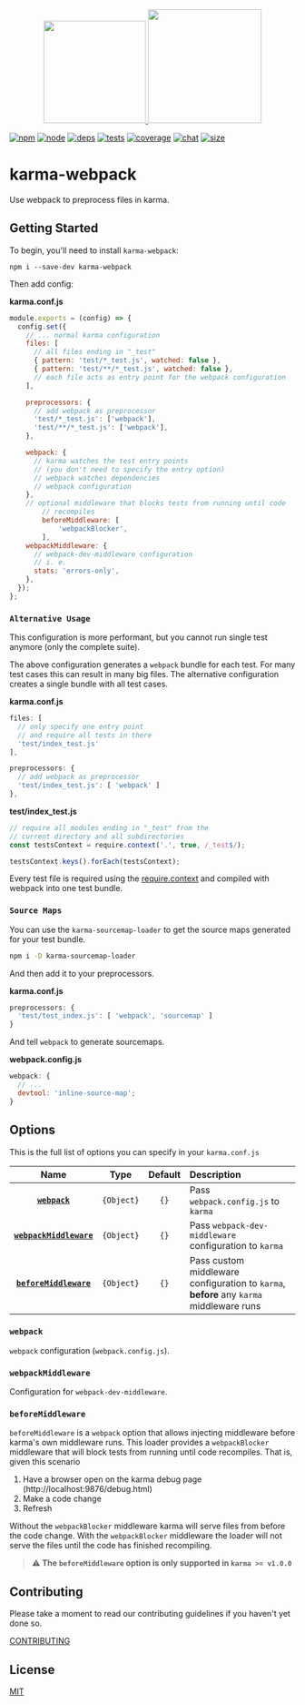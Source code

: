<div align="center">
  <a href='https://github.com/karma-runner/karma'>
    <img width="180" height="180"
      src="https://worldvectorlogo.com/logos/karma.svg">
  </a>
  <a href="https://github.com/webpack/webpack">
    <img width="200" height="200"
      src="https://cdn.rawgit.com/webpack/media/e7485eb2/logo/icon.svg">
  </a>
</div>

[![npm][npm]][npm-url]
[![node][node]][node-url]
[![deps][deps]][deps-url]
[![tests][tests]][tests-url]
[![coverage][cover]][cover-url]
[![chat][chat]][chat-url]
[![size][size]][size-url]

# karma-webpack

Use webpack to preprocess files in karma.

## Getting Started

To begin, you'll need to install `karma-webpack`:

```console
npm i --save-dev karma-webpack
```

Then add config:

**karma.conf.js**

```js
module.exports = (config) => {
  config.set({
    // ... normal karma configuration
    files: [
      // all files ending in "_test"
      { pattern: 'test/*_test.js', watched: false },
      { pattern: 'test/**/*_test.js', watched: false },
      // each file acts as entry point for the webpack configuration
    ],

    preprocessors: {
      // add webpack as preprocessor
      'test/*_test.js': ['webpack'],
      'test/**/*_test.js': ['webpack'],
    },

    webpack: {
      // karma watches the test entry points
      // (you don't need to specify the entry option)
      // webpack watches dependencies
      // webpack configuration
    },
    // optional middleware that blocks tests from running until code	      
		// recompiles	      
		beforeMiddleware: [	    
			'webpackBlocker',
		],
    webpackMiddleware: {
      // webpack-dev-middleware configuration
      // i. e.
      stats: 'errors-only',
    },
  });
};
```

### `Alternative Usage`

This configuration is more performant, but you cannot run single test anymore (only the complete suite).

The above configuration generates a `webpack` bundle for each test. For many test cases this can result in many big files. The alternative configuration creates a single bundle with all test cases.

**karma.conf.js**

```js
files: [
  // only specify one entry point
  // and require all tests in there
  'test/index_test.js'
],

preprocessors: {
  // add webpack as preprocessor
  'test/index_test.js': [ 'webpack' ]
},
```

**test/index_test.js**

```js
// require all modules ending in "_test" from the
// current directory and all subdirectories
const testsContext = require.context('.', true, /_test$/);

testsContext.keys().forEach(testsContext);
```

Every test file is required using the [require.context](https://webpack.js.org/guides/dependency-management/#require-context) and compiled with webpack into one test bundle.

### `Source Maps`

You can use the `karma-sourcemap-loader` to get the source maps generated for your test bundle.

```bash
npm i -D karma-sourcemap-loader
```

And then add it to your preprocessors.

**karma.conf.js**

```js
preprocessors: {
  'test/test_index.js': [ 'webpack', 'sourcemap' ]
}
```

And tell `webpack` to generate sourcemaps.

**webpack.config.js**

```js
webpack: {
  // ...
  devtool: 'inline-source-map';
}
```

## Options

This is the full list of options you can specify in your `karma.conf.js`

|                     Name                      |    Type    | Default | Description                                                                             |
| :-------------------------------------------: | :--------: | :-----: | :-------------------------------------------------------------------------------------- |
|           [**`webpack`**](#webpack)           | `{Object}` |  `{}`   | Pass `webpack.config.js` to `karma`                                                     |
| [**`webpackMiddleware`**](#webpackmiddleware) | `{Object}` |  `{}`   | Pass `webpack-dev-middleware` configuration to `karma`                                  |
|  [**`beforeMiddleware`**](#beforemiddleware)  | `{Object}` |  `{}`   | Pass custom middleware configuration to `karma`, **before** any `karma` middleware runs |

### `webpack`

`webpack` configuration (`webpack.config.js`).

### `webpackMiddleware`

Configuration for `webpack-dev-middleware`.

### `beforeMiddleware`

`beforeMiddleware` is a `webpack` option that allows injecting middleware before
karma's own middleware runs. This loader provides a `webpackBlocker`
middleware that will block tests from running until code recompiles. That is,
given this scenario

1. Have a browser open on the karma debug page (http://localhost:9876/debug.html)
2. Make a code change
3. Refresh

Without the `webpackBlocker` middleware karma will serve files from before
the code change. With the `webpackBlocker` middleware the loader will not serve
the files until the code has finished recompiling.

> **⚠️ The `beforeMiddleware` option is only supported in `karma >= v1.0.0`**

## Contributing

Please take a moment to read our contributing guidelines if you haven't yet done so.

[CONTRIBUTING](./.github/CONTRIBUTING.md)

## License

[MIT](./LICENSE)

[npm]: https://img.shields.io/npm/v/karma-webpack.svg
[npm-url]: https://npmjs.com/package/karma-webpack
[node]: https://img.shields.io/node/v/karma-webpack.svg
[node-url]: https://nodejs.org
[deps]: https://david-dm.org/webpack-contrib/karma-webpack.svg
[deps-url]: https://david-dm.org/webpack-contrib/karma-webpack
[chat]: https://img.shields.io/badge/gitter-webpack%2Fwebpack-brightgreen.svg
[chat-url]: https://gitter.im/webpack/webpack
[tests]: https://dev.azure.com/webpack-contrib/karma-webpack/_apis/build/status/webpack-contrib.karma-webpack?branchName=master
[tests-url]: https://dev.azure.com/webpack-contrib/karma-webpack/_build/latest?definitionId=2&branchName=master
[cover]: https://codecov.io/gh/webpack-contrib/karma-webpack/branch/master/graph/badge.svg
[cover-url]: https://codecov.io/gh/webpack-contrib/karma-webpack
[chat]: https://badges.gitter.im/webpack/webpack.svg
[chat-url]: https://gitter.im/webpack/webpack
[size]: https://packagephobia.now.sh/badge?p=css-loader
[size-url]: https://packagephobia.now.sh/result?p=css-loader

